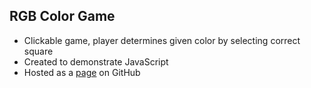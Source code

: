 ## RGB Color Game
- Clickable game, player determines given color by selecting correct square
- Created to demonstrate JavaScript
- Hosted as a [page](https://averyramirez.github.io/rgbcolorgame/) on GitHub
